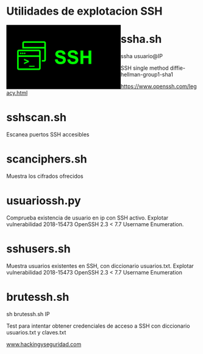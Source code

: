 # Utilidades de explotacion SSH 

<img style="float:left" alt="netspy logo" src="https://github.com/hackingyseguridad/ssha/blob/master/ssh.png">

# ssha.sh

ssha usuario@IP 
  
SSH single method diffie-hellman-group1-sha1

https://www.openssh.com/legacy.html

# sshscan.sh

Escanea puertos SSH accesibles

# scanciphers.sh

Muestra los cifrados ofrecidos

# usuariossh.py

Comprueba existencia de usuario en ip con SSH activo.
Explotar vulnerabilidad 2018-15473 OpenSSH 2.3 < 7.7 Username Enumeration.

# sshusers.sh

Muestra usuarios existentes en SSH, con diccionario usuarios.txt. 
Explotar vulnerabilidad 2018-15473 OpenSSH 2.3 < 7.7 Username Enumeration

# brutessh.sh

sh brutessh.sh IP 

Test para intentar obtener credenciales de acceso a SSH con diccionario usuarios.txt y claves.txt


www.hackingyseguridad.com




